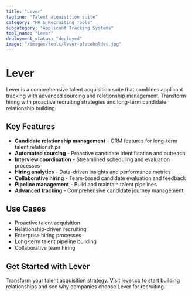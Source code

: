 ```yaml
---
title: "Lever"
tagline: "Talent acquisition suite"
category: "HR & Recruiting Tools"
subcategory: "Applicant Tracking Systems"
tool_name: "Lever"
deployment_status: "deployed"
image: "/images/tools/lever-placeholder.jpg"
---
```


# Lever

Lever is a comprehensive talent acquisition suite that combines applicant tracking with advanced sourcing and relationship management. Transform hiring with proactive recruiting strategies and long-term candidate relationship building.

## Key Features

- **Candidate relationship management** - CRM features for long-term talent relationships
- **Automated sourcing** - Proactive candidate identification and outreach
- **Interview coordination** - Streamlined scheduling and evaluation processes
- **Hiring analytics** - Data-driven insights and performance metrics
- **Collaborative hiring** - Team-based candidate evaluation and feedback
- **Pipeline management** - Build and maintain talent pipelines
- **Advanced tracking** - Comprehensive candidate journey management

## Use Cases

- Proactive talent acquisition
- Relationship-driven recruiting
- Enterprise hiring processes
- Long-term talent pipeline building
- Collaborative team hiring

## Get Started with Lever

Transform your talent acquisition strategy. Visit [lever.co](https://www.lever.co) to start building relationships and see why companies choose Lever for recruiting.
